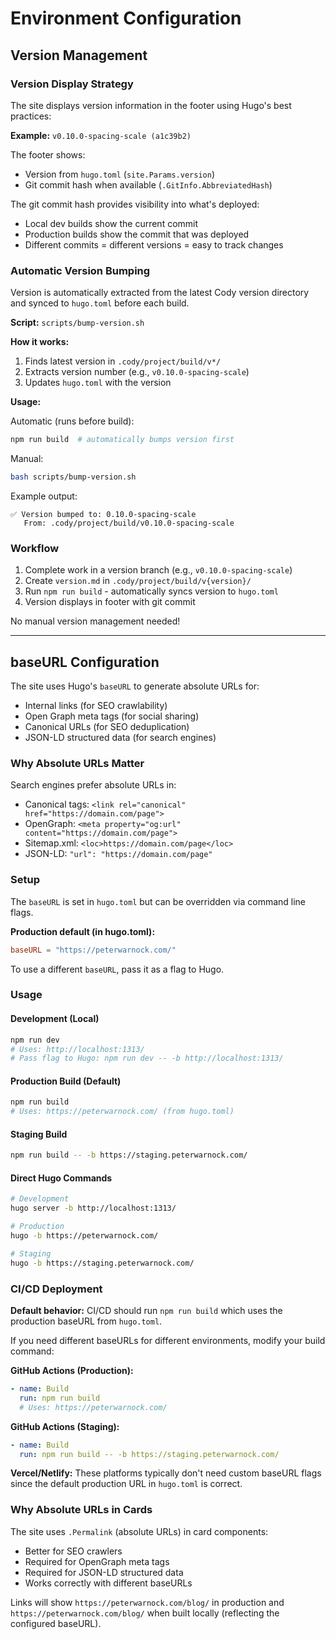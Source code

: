 # Environment Configuration

## Version Management

### Version Display Strategy

The site displays version information in the footer using Hugo's best practices:

**Example:** `v0.10.0-spacing-scale (a1c39b2)`

The footer shows:

- Version from `hugo.toml` (`site.Params.version`)
- Git commit hash when available (`.GitInfo.AbbreviatedHash`)

The git commit hash provides visibility into what's deployed:

- Local dev builds show the current commit
- Production builds show the commit that was deployed
- Different commits = different versions = easy to track changes

### Automatic Version Bumping

Version is automatically extracted from the latest Cody version directory and synced to `hugo.toml` before each build.

**Script:** `scripts/bump-version.sh`

**How it works:**

1. Finds latest version in `.cody/project/build/v*/`
2. Extracts version number (e.g., `v0.10.0-spacing-scale`)
3. Updates `hugo.toml` with the version

**Usage:**

Automatic (runs before build):

```bash
npm run build  # automatically bumps version first
```

Manual:

```bash
bash scripts/bump-version.sh
```

Example output:

```
✅ Version bumped to: 0.10.0-spacing-scale
   From: .cody/project/build/v0.10.0-spacing-scale
```

### Workflow

1. Complete work in a version branch (e.g., `v0.10.0-spacing-scale`)
2. Create `version.md` in `.cody/project/build/v{version}/`
3. Run `npm run build` - automatically syncs version to `hugo.toml`
4. Version displays in footer with git commit

No manual version management needed!

---

## baseURL Configuration

The site uses Hugo's `baseURL` to generate absolute URLs for:

- Internal links (for SEO crawlability)
- Open Graph meta tags (for social sharing)
- Canonical URLs (for SEO deduplication)
- JSON-LD structured data (for search engines)

### Why Absolute URLs Matter

Search engines prefer absolute URLs in:

- Canonical tags: `<link rel="canonical" href="https://domain.com/page">`
- OpenGraph: `<meta property="og:url" content="https://domain.com/page">`
- Sitemap.xml: `<loc>https://domain.com/page</loc>`
- JSON-LD: `"url": "https://domain.com/page"`

### Setup

The `baseURL` is set in `hugo.toml` but can be overridden via command line flags.

**Production default (in hugo.toml):**

```toml
baseURL = "https://peterwarnock.com/"
```

To use a different `baseURL`, pass it as a flag to Hugo.

### Usage

#### Development (Local)

```bash
npm run dev
# Uses: http://localhost:1313/
# Pass flag to Hugo: npm run dev -- -b http://localhost:1313/
```

#### Production Build (Default)

```bash
npm run build
# Uses: https://peterwarnock.com/ (from hugo.toml)
```

#### Staging Build

```bash
npm run build -- -b https://staging.peterwarnock.com/
```

#### Direct Hugo Commands

```bash
# Development
hugo server -b http://localhost:1313/

# Production
hugo -b https://peterwarnock.com/

# Staging
hugo -b https://staging.peterwarnock.com/
```

### CI/CD Deployment

**Default behavior:** CI/CD should run `npm run build` which uses the production baseURL from `hugo.toml`.

If you need different baseURLs for different environments, modify your build command:

**GitHub Actions (Production):**

```yaml
- name: Build
  run: npm run build
  # Uses: https://peterwarnock.com/
```

**GitHub Actions (Staging):**

```yaml
- name: Build
  run: npm run build -- -b https://staging.peterwarnock.com/
```

**Vercel/Netlify:** These platforms typically don't need custom baseURL flags since the default production URL in `hugo.toml` is correct.

### Why Absolute URLs in Cards

The site uses `.Permalink` (absolute URLs) in card components:

- Better for SEO crawlers
- Required for OpenGraph meta tags
- Required for JSON-LD structured data
- Works correctly with different baseURLs

Links will show `https://peterwarnock.com/blog/` in production and `https://peterwarnock.com/blog/` when built locally (reflecting the configured baseURL).
